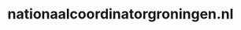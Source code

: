 ---
layout: post
title:  "nationaalcoordinatorgroningen.nl"
internal_url:  "/dutchgov/nationaalcoordinatorgroningen.nl.html"
subdomains_count: 17
all_subdomains_count: 29
urls_count: 11
ssl_rank: 0
http_rank: 45
url_link: /data/nationaalcoordinatorgroningen.nl/urls.txt
all_subdomains_link: /data/nationaalcoordinatorgroningen.nl/all_subdomains.txt
subdomains_link: /data/nationaalcoordinatorgroningen.nl/subdomains.txt
categories: dutchgov
---
